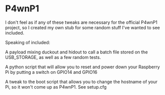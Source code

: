 # P4wnP1

I don't feel as if any of these tweaks are necessary for the official P4wnP1 project, so I created my own stub for some random
stuff I've wanted to see included.

Speaking of included:

A payload mixing duckout and hidout to call a batch file stored on the USB_STORAGE, as well as a few random tests.

A python script that will allow you to reset and power down your Raspberry Pi by putting a switch on GPIO14 and GPIO16

A tweak to the boot script that allows you to change the hostname of your Pi, so it won't come up as P4wnP1. See setup.cfg

